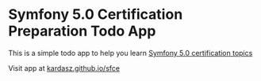 # Symfony 5.0 Certification Preparation Todo App

This is a simple todo app to help you learn [Symfony 5.0 certification topics](https://certification.symfony.com/)

Visit app at [kardasz.github.io/sfce](https://kardasz.github.io/sfce)
